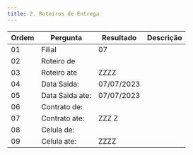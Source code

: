 ```yaml
---
title: 2. Roteiros de Entrega
---
```


Ordem | Pergunta | Resultado | Descrição
----- | -------- | --------- | ---------
01    |Filial               |07 |
02    |Roteiro de           | |
03    |Roteiro ate           | ZZZZ|
04    |Data Saida:          |07/07/2023 |
05    |Data Saida ate:          |07/07/2023 |
06    |Contrato de:         | |
07    | Contrato ate:      |ZZZ Z|
08    |Celula de:           | |
09    |Celula ate:           |ZZZZ|
